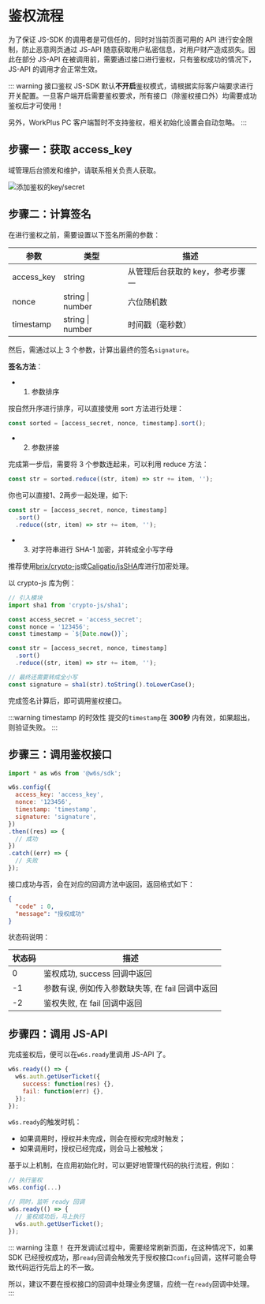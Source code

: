 # 鉴权流程

为了保证 JS-SDK 的调用者是可信任的，同时对当前页面可用的 API 进行安全限制，防止恶意网页通过 JS-API 随意获取用户私密信息，对用户财产造成损失。因此在部分 JS-API 在被调用前，需要通过接口进行鉴权，只有鉴权成功的情况下，JS-API 的调用才会正常生效。

::: warning 接口鉴权
JS-SDK 默认**不开启**鉴权模式，请根据实际客户端要求进行开关配置。一旦客户端开启需要鉴权要求，所有接口（除鉴权接口外）均需要成功鉴权后才可使用！

另外，WorkPlus PC 客户端暂时不支持鉴权，相关初始化设置会自动忽略。
:::

## 步骤一：获取 access_key

域管理后台颁发和维护，请联系相关负责人获取。

![添加鉴权的key/secret](/js-sdk/auth.png)

## 步骤二：计算签名

在进行鉴权之前，需要设置以下签名所需的参数：

| 参数   | 类型 | 描述  |
| -------- | ------- | ---- |
| access_key | string  | 从管理后台获取的 key，参考步骤一 |
| nonce | string \| number  | 六位随机数 |
| timestamp | string \| number  | 时间戳（毫秒数） |

然后，需通过以上 3 个参数，计算出最终的签名`signature`。

**签名方法**：

- 1. 参数排序

按自然升序进行排序，可以直接使用 sort 方法进行处理：

```js
const sorted = [access_secret, nonce, timestamp].sort();
```
- 2. 参数拼接

完成第一步后，需要将 3 个参数连起来，可以利用 reduce 方法：

```js
const str = sorted.reduce((str, item) => str += item, '');
```

你也可以直接1、2两步一起处理，如下:

```js
const str = [access_secret, nonce, timestamp]
  .sort()
  .reduce((str, item) => str += item, '');
```

- 3. 对字符串进行 SHA-1 加密，并转成全小写字母

推荐使用[brix/crypto-js](https://github.com/brix/crypto-js)或[Caligatio/jsSHA](https://github.com/Caligatio/jsSHA)库进行加密处理。

以 crypto-js 库为例：

```js
// 引入模块
import sha1 from 'crypto-js/sha1';

const access_secret = 'access_secret';
const nonce = '123456';
const timestamp = `${Date.now()}`;

const str = [access_secret, nonce, timestamp]
  .sort()
  .reduce((str, item) => str += item, '');

// 最终还需要转成全小写
const signature = sha1(str).toString().toLowerCase();
```

完成签名计算后，即可调用鉴权接口。

:::warning timestamp 的时效性
提交的`timestamp`在 **300秒** 内有效，如果超出，则验证失败。
:::

## 步骤三：调用鉴权接口

```js
import * as w6s from '@w6s/sdk';

w6s.config({
  access_key: 'access_key',
  nonce: '123456',
  timestamp: 'timestamp',
  signature: 'signature',
})
.then((res) => {
  // 成功
})
.catch((err) => {
  // 失败
});
```

接口成功与否，会在对应的回调方法中返回，返回格式如下：

```json
{
  "code" : 0,
  "message": "授权成功"
}
```

状态码说明：

| 状态码  | 描述  |
| --- | --- |
| 0  | 鉴权成功, success 回调中返回 |
| -1 | 参数有误, 例如传入参数缺失等, 在 fail 回调中返回 |
| -2 | 鉴权失败, 在 fail 回调中返回 |

## 步骤四：调用 JS-API

完成鉴权后，便可以在`w6s.ready`里调用 JS-API 了。

```js
w6s.ready(() => {
  w6s.auth.getUserTicket({
    success: function(res) {},
    fail: function(err) {},
  });
});
```

`w6s.ready`的触发时机：

- 如果调用时，授权并未完成，则会在授权完成时触发；
- 如果调用时，授权已经完成，则会马上被触发；

基于以上机制，在应用初始化时，可以更好地管理代码的执行流程，例如：

```js
// 执行鉴权
w6s.config(...)

// 同时，监听 ready 回调
w6s.ready(() => {
  // 鉴权成功后，马上执行
  w6s.auth.getUserTicket();
});
```

::: warning 注意！
在开发调试过程中，需要经常刷新页面，在这种情况下，如果 SDK 已经授权成功，那`ready`回调会触发先于授权接口`config`回调，这样可能会导致代码运行先后上的不一致。

所以，建议不要在授权接口的回调中处理业务逻辑，应统一在`ready`回调中处理。
:::